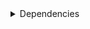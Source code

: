 <details>
<summary>Dependencies</summary>

|Dependency|Before|After|Explicit|Package|Environments|
|-|-|-|-|-|-|
|typos|1.21.0|1.22.7|true|conda|lint on *all platforms*|
|ordered_enum|0.0.8|0.0.9|true|conda|{build, default, py312} on *all platforms*|
|pydantic|2.7.1|2.7.4|true|conda|{build, default, py312} on *all platforms*|
|pytest|8.2.1|8.2.2|true|conda|{default, py312} on *all platforms*|
|ruff|0.4.4|0.4.9|true|conda|lint on *all platforms*|
|py-rattler|py312h1a1520d_0|py312had01cb0_0|true|conda|{default, py312} on osx-arm64|
|ca-certificates|2024.2.2|2024.6.2|false|conda|*all*|
|certifi|2024.2.2|2024.6.2|false|conda|build on *all platforms*|
|filelock|3.14.0|3.15.1|false|conda|lint on *all platforms*|
|libsqlite|3.45.3|3.46.0|false|conda|*all*|
|libzlib|1.2.13|1.3.1|false|conda|*all*|
|more-itertools|10.2.0|10.3.0|false|conda|build on *all platforms*|
|nodeenv|1.8.0|1.9.1|false|conda|lint on *all platforms*|
|packaging|24.0|24.1|false|conda|{build, default, py312} on *all platforms*|
|pkginfo|1.10.0|1.11.1|false|conda|build on *all platforms*|
|typing-extensions|4.11.0|4.12.2|false|conda|{build, default, py312} on *all platforms*|
|typing_extensions|4.11.0|4.12.2|false|conda|{build, default, py312} on *all platforms*|
|vc14_runtime|14.38.33135|14.40.33810|false|conda|*all envs* on win-64|
|vs2015_runtime|14.38.33135|14.40.33810|false|conda|*all envs* on win-64|
|zipp|3.17.0|3.19.2|false|conda|{build, default, py312} on *all platforms*|
|cryptography|42.0.7|42.0.8|false|conda|build on linux-64|
|openssl|3.3.0|3.3.1|false|conda|*all*|
|pydantic-core|2.18.2|2.18.4|false|conda|{build, default, py312} on *all platforms*|
|requests|2.32.2|2.32.3|false|conda|build on *all platforms*|
|ld_impl_linux-64|hf3520f5_1|hf3520f5_4|false|conda|*all envs* on linux-64|
|libgcc-ng|h77fa898_7|h77fa898_9|false|conda|*all envs* on linux-64|
|libgomp|h77fa898_7|h77fa898_9|false|conda|*all envs* on linux-64|
|libstdcxx-ng|hc0a3c3a_7|hc0a3c3a_9|false|conda|{build, lint} on linux-64|
|vc|ha32ba9b_20|h8a93ad2_20|false|conda|*all envs* on win-64|

</details>

[^1]: **Bold** means explicit dependency.
[^2]: Dependency got downgraded.
